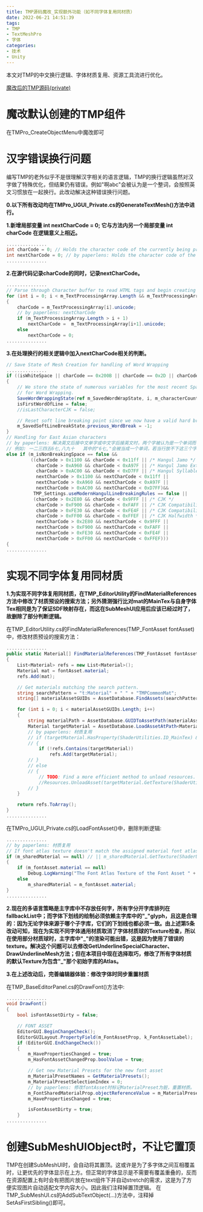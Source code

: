 ```yaml
---
title: TMP源码魔改_实现额外功能（如不同字体复用同材质）
date: 2022-06-21 14:51:39
tags:
- TMP
- TextMeshPro
- 字体
categories: 
- 技术
- Unity
---
```


本文对TMP的中文换行逻辑、字体材质复用、资源工具流进行优化。
<!--more-->

[魔改后的TMP源码(private)](https://github.com/paperlens02/customTMP)

# 魔改默认创建的TMP组件
在TMPro_CreateObjectMenu中魔改即可


# 汉字错误换行问题
编写TMP的老外似乎不是很理解汉字相关的语言逻辑，TMP的换行逻辑虽然对汉字做了特殊优化，但结果仍有错误。例如"啊abc"会被认为是一个整词，会按照英文习惯放在一起换行。此改动解决这种错误换行问题。


**0.以下所有改动均在TMPro_UGUI_Private.cs的GenerateTextMesh()方法中进行。**

**1.新增局部变量 int nextCharCode = 0; 它与方法内另一个局部变量 int charCode 在逻辑意义上相近。**
```CS
...............
int charCode = 0; // Holds the character code of the currently being processed character.
int nextCharCode = 0; // by paperlens: Holds the character code of the next character of the processed character.
...............
```
**2.在源代码记录charCode的同时，记录nextCharCode。**
```CS
...............
// Parse through Character buffer to read HTML tags and begin creating mesh.
for (int i = 0; i < m_TextProcessingArray.Length && m_TextProcessingArray[i].unicode != 0; i++)
{
    charCode = m_TextProcessingArray[i].unicode;
    // by paperlens: nextCharCode
    if (m_TextProcessingArray.Length > i + 1)
        nextCharCode =  m_TextProcessingArray[i+1].unicode;
    else
        nextCharCode = 0;
...............
```
**3.在处理换行的相关逻辑中加入nextCharCode相关的判断。**
```CS
// Save State of Mesh Creation for handling of Word Wrapping
...............
if ((isWhiteSpace || charCode == 0x200B || charCode == 0x2D || charCode == 0xAD) && (!m_isNonBreakingSpace || ignoreNonBreakingSpace) && charCode != 0xA0 && charCode != 0x2007 && charCode != 0x2011 && charCode != 0x202F && charCode != 0x2060)
{
    // We store the state of numerous variables for the most recent Space, LineFeed or Carriage Return to enable them to be restored
    // for Word Wrapping.
    SaveWordWrappingState(ref m_SavedWordWrapState, i, m_characterCount);
    isFirstWordOfLine = false;
    //isLastCharacterCJK = false;

    // Reset soft line breaking point since we now have a valid hard break point.
    m_SavedSoftLineBreakState.previous_WordBreak = -1;
}
// Handling for East Asian characters
// by paperlens: 解决英文后接中文单字或中文字后接英文时，两个字被认为是一个单词而一起换行的问题
// 例如: 一二三四五6七,八九十   其中的"6七,"会被当成一个单词，若当行放不下这三个字，这三个字会一起换行
else if (m_isNonBreakingSpace == false &&
         ((charCode > 0x1100 && charCode < 0x11ff || /* Hangul Jamo */
           charCode > 0xA960 && charCode < 0xA97F || /* Hangul Jamo Extended-A */
           charCode > 0xAC00 && charCode < 0xD7FF || /* Hangul Syllables */
           nextCharCode > 0x1100 && nextCharCode < 0x11ff || 
           nextCharCode > 0xA960 && nextCharCode < 0xA97F || 
           nextCharCode > 0xAC00 && nextCharCode < 0xD7FF)&& 
          TMP_Settings.useModernHangulLineBreakingRules == false ||
          (charCode > 0x2E80 && charCode < 0x9FFF || /* CJK */
           charCode > 0xF900 && charCode < 0xFAFF || /* CJK Compatibility Ideographs */
           charCode > 0xFE30 && charCode < 0xFE4F || /* CJK Compatibility Forms */
           charCode > 0xFF00 && charCode < 0xFFEF || /* CJK Halfwidth */
           nextCharCode > 0x2E80 && nextCharCode < 0x9FFF ||
           nextCharCode > 0xF900 && nextCharCode < 0xFAFF ||
           nextCharCode > 0xFE30 && nextCharCode < 0xFE4F ||
           nextCharCode > 0xFF00 && nextCharCode < 0xFFEF))) 
{
...............
```

# 实现不同字体复用同材质

**1.为实现不同字体复用同材质，在TMP_EditorUtility的FindMaterialReferences方法中修改了材质预设的搜索方法；另外猜测强行比对mat的MainTex与自身字体Tex相同是为了保证SDF映射存在，而这在SubMeshUI应用后应该已经过时了，故删除了部分判断逻辑。**

在TMP_EditorUtility.cs的FindMaterialReferences(TMP_FontAsset fontAsset)中，修改材质预设的搜索方法：
```CS
...............
public static Material[] FindMaterialReferences(TMP_FontAsset fontAsset)
{
    List<Material> refs = new List<Material>();
    Material mat = fontAsset.material;
    refs.Add(mat);

    // Get materials matching the search pattern.
    string searchPattern = "t:Material" + " " + "TMPCommonMat";
    string[] materialAssetGUIDs = AssetDatabase.FindAssets(searchPattern);

    for (int i = 0; i < materialAssetGUIDs.Length; i++)
    {
        string materialPath = AssetDatabase.GUIDToAssetPath(materialAssetGUIDs[i]);
        Material targetMaterial = AssetDatabase.LoadAssetAtPath<Material>(materialPath);
        // by paperlens: 材质复用
        // if (targetMaterial.HasProperty(ShaderUtilities.ID_MainTex) && targetMaterial.GetTexture(ShaderUtilities.ID_MainTex) != null && mat.GetTexture(ShaderUtilities.ID_MainTex) != null && targetMaterial.GetTexture(ShaderUtilities.ID_MainTex).GetInstanceID() == mat.GetTexture(ShaderUtilities.ID_MainTex).GetInstanceID())
        // {
            if (!refs.Contains(targetMaterial))
                refs.Add(targetMaterial);
        // }
        // else
        // {
            // TODO: Find a more efficient method to unload resources.
            //Resources.UnloadAsset(targetMaterial.GetTexture(ShaderUtilities.ID_MainTex));
        // }
    }

    return refs.ToArray();
}
...............
```

在TMPro_UGUI_Private.cs的LoadFontAsset()中，删除判断逻辑: 
```CS
...............
// by paperlens: 材质复用
// If font atlas texture doesn't match the assigned material font atlas, switch back to default material specified in the Font Asset.
if (m_sharedMaterial == null) // || m_sharedMaterial.GetTexture(ShaderUtilities.ID_MainTex) == null || m_fontAsset.atlasTexture.GetInstanceID() != m_sharedMaterial.GetTexture(ShaderUtilities.ID_MainTex).GetInstanceID()
{
    if (m_fontAsset.material == null)
        Debug.LogWarning("The Font Atlas Texture of the Font Asset " + m_fontAsset.name + " assigned to " + gameObject.name + " is missing.", this);
    else
        m_sharedMaterial = m_fontAsset.material;
}
...............
```

**2.现在的多语言策略是主字库中不存放任何字，所有字分开字库排列在fallbackList中；而字体下划线的绘制必须依赖主字库中的"\_"glyph，且这是合理的：因为无论字体来源于哪个子字库，它们的下划线也都必须一致。由上述第5条改动可知，现在为实现不同字体通用材质取消了字体材质球的Texture检查，所以在使用部分材质球时，主字库中"\_"的渲染可能出错，这是因为使用了错误的texture。解决这个问题可以去修改GetUnderlineSpecialCharacter、DrawUnderlineMesh方法；但在本项目中现在选择取巧，修改了所有字体材质的默认Texture为包含"\_"那个初始字库的Atlas。**

**3.在上述改动后，完善编辑器体验：修改字体时同步重置材质**

在TMP_BaseEditorPanel.cs的DrawFont()方法中: 
```CS
...............
void DrawFont()
{
    bool isFontAssetDirty = false;

    // FONT ASSET
    EditorGUI.BeginChangeCheck();
    EditorGUILayout.PropertyField(m_FontAssetProp, k_FontAssetLabel);
    if (EditorGUI.EndChangeCheck())
    {
        m_HavePropertiesChanged = true;
        m_HasFontAssetChangedProp.boolValue = true;

        // Get new Material Presets for the new font asset
        m_MaterialPresetNames = GetMaterialPresets();
        m_MaterialPresetSelectionIndex = 0;
        // by paperlens: 修改fontAsset时标记MaterialPreset为脏，重置材质。
        m_FontSharedMaterialProp.objectReferenceValue = m_MaterialPresets[m_MaterialPresetSelectionIndex];
        m_HavePropertiesChanged = true;

        isFontAssetDirty = true;
    }
...............
```

# 创建SubMeshUIObject时，不让它置顶

TMP在创建SubMeshUI时，会自动将其置顶。这或许是为了多字体之间互相覆盖时，让更优先的字体显示在上方。但正常的字体显示是不需要有覆盖重叠的，反而在资源配置上有时会有把图片放在text组件下并自动stretch的需求，这是为了方便实现图片自动适配文字内容大小。因此我们注释掉置顶逻辑。
在TMP_SubMeshUI.cs的AddSubTextObject(...)方法中，注释掉SetAsFirstSibling()即可。
